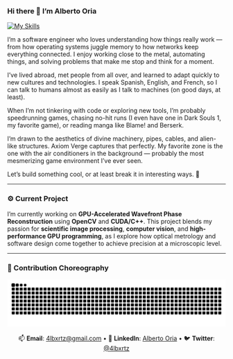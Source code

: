 ### Hi there 👋 I’m Alberto Oria

[![My Skills](https://go-skill-icons.vercel.app/api/icons?i=git,bash,cpp,cuda,opencv,react,ts,express,postman,py,nodejs,linux,vscode,vitest,neovim)](https://skillicons.dev)

I’m a software engineer who loves understanding how things really work — from how operating systems juggle memory to how networks keep everything connected. I enjoy working close to the metal, automating things, and solving problems that make me stop and think for a moment.

I’ve lived abroad, met people from all over, and learned to adapt quickly to new cultures and technologies. I speak Spanish, English, and French, so I can talk to humans almost as easily as I talk to machines (on good days, at least).

When I’m not tinkering with code or exploring new tools, I’m probably speedrunning games, chasing no-hit runs (I even have one in Dark Souls 1, my favorite game), or reading manga like Blame! and Berserk.

I’m drawn to the aesthetics of divine machinery, pipes, cables, and alien-like structures. Axiom Verge captures that perfectly. My favorite zone is the one with the air conditioners in the background — probably the most mesmerizing game environment I’ve ever seen.

Let’s build something cool, or at least break it in interesting ways. 🚀

---

### ⚙️ Current Project

I’m currently working on **GPU-Accelerated Wavefront Phase Reconstruction** using **OpenCV** and **CUDA/C++**.
This project blends my passion for **scientific image processing**, **computer vision**, and **high-performance GPU programming**, as I explore how optical metrology and software design come together to achieve precision at a microscopic level.

---

### 🐍 Contribution Choreography

<img src="https://raw.githubusercontent.com/4lbxrtz/4lbxrtz/output/snake.svg" alt="Snake animation" />

<div align="center">

📫 **Email**: [4lbxrtz@gmail.com](mailto:4lbxrtz@gmail.com) •
💼 **LinkedIn**: [Alberto Oria](https://www.linkedin.com/in/4lbxrtz/) •
🐦 **Twitter**: [@4lbxrtz](https://x.com/4lbxrtz)

</div>
